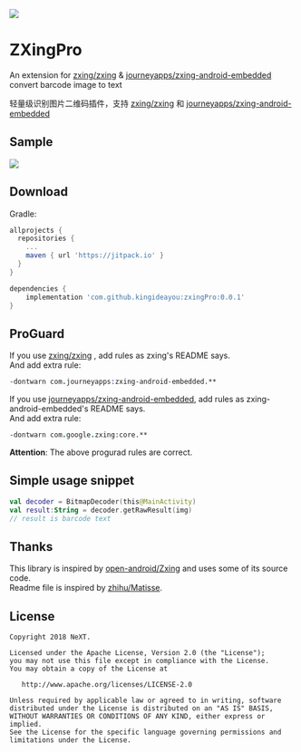 [![](https://jitpack.io/v/kingideayou/zxingPro.svg)](https://jitpack.io/#kingideayou/zxingPro)

# ZXingPro
An extension for [zxing/zxing](https://github.com/zxing/zxing) & [journeyapps/zxing-android-embedded](https://github.com/journeyapps/zxing-android-embedded) convert barcode image to text  

轻量级识别图片二维码插件，支持 [zxing/zxing](https://github.com/zxing/zxing) 和 [journeyapps/zxing-android-embedded](https://github.com/journeyapps/zxing-android-embedded)

## Sample
![](http://ww1.sinaimg.cn/mw690/6db4aff6ly1fx8sy8hut7g20d80lz1dx.gif)

## Download
Gradle:

```groovy
allprojects {
  repositories {
    ...
    maven { url 'https://jitpack.io' }
  }
}

dependencies {
    implementation 'com.github.kingideayou:zxingPro:0.0.1'
}
```

## ProGuard
If you use [zxing/zxing](https://github.com/zxing/zxing) , add rules as zxing's README says.  
And add extra rule:
```pro
-dontwarn com.journeyapps:zxing-android-embedded.**
```

If you use [journeyapps/zxing-android-embedded](https://github.com/journeyapps/zxing-android-embedded), add rules as zxing-android-embedded's README says.  
And add extra rule:
```pro
-dontwarn com.google.zxing:core.**
```
**Attention**: The above progurad rules are correct.

## Simple usage snippet

```kotlin
val decoder = BitmapDecoder(this@MainActivity)
val result:String = decoder.getRawResult(img)
// result is barcode text
```

## Thanks
This library is inspired by [open-android/Zxing](https://github.com/open-android/Zxing) and uses some of its source code.  
Readme file is inspired by [zhihu/Matisse](https://github.com/zhihu/Matisse).

## License

    Copyright 2018 NeXT.

    Licensed under the Apache License, Version 2.0 (the "License");
    you may not use this file except in compliance with the License.
    You may obtain a copy of the License at

       http://www.apache.org/licenses/LICENSE-2.0

    Unless required by applicable law or agreed to in writing, software
    distributed under the License is distributed on an "AS IS" BASIS,
    WITHOUT WARRANTIES OR CONDITIONS OF ANY KIND, either express or implied.
    See the License for the specific language governing permissions and
    limitations under the License.
